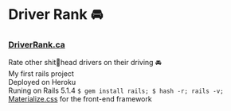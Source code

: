 # Driver Rank 🚘

### [DriverRank.ca](https://driverrank.ca)  

Rate other shit💩head drivers on their driving 🚘  
My first rails project   
Deployed on Heroku  
Runing on Rails 5.1.4 `$ gem install rails; $ hash -r; rails -v;`  
[Materialize.css](http://materializecss.com/) for the front-end framework
